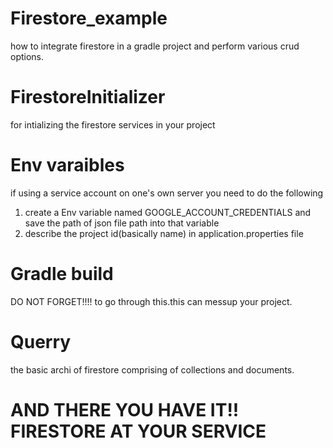# Firestore_example
how to integrate firestore in a gradle project and perform various crud options.
# FirestoreInitializer
 for intializing the firestore services in your project 
# Env varaibles
if using a service account on one's own server you need to do the following
1. create a Env variable named GOOGLE_ACCOUNT_CREDENTIALS and save the path of json file path into that variable
2. describe the project id(basically name) in application.properties file
# Gradle build
DO NOT FORGET!!!! to go through this.this can messup your project.
# Querry
the basic archi of firestore comprising of collections and documents.
# AND THERE YOU HAVE IT!! FIRESTORE AT YOUR SERVICE
